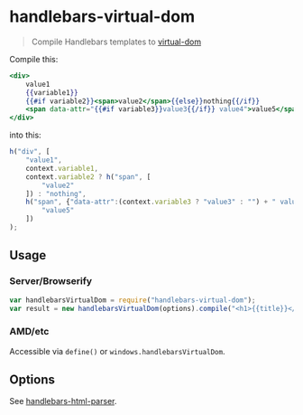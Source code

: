 # handlebars-virtual-dom
> Compile Handlebars templates to [virtual-dom](https://github.com/Matt-Esch/virtual-dom/)

Compile this:
```handlebars
<div>
	value1
	{{variable1}}
	{{#if variable2}}<span>value2</span>{{else}}nothing{{/if}}
	<span data-attr="{{#if variable3}}value3{{/if}} value4">value5</span>
</div>
```
into this:
```js
h("div", [
	"value1",
	context.variable1,
	context.variable2 ? h("span", [
		"value2"
	]) : "nothing",
	h("span", {"data-attr":(context.variable3 ? "value3" : "") + " value4"}, [
		"value5"
	])
);
```

## Usage
### Server/Browserify
```js
var handlebarsVirtualDom = require("handlebars-virtual-dom");
var result = new handlebarsVirtualDom(options).compile("<h1>{{title}}</h1>");
```
### AMD/etc
Accessible via `define()` or `windows.handlebarsVirtualDom`.

## Options
See [handlebars-html-parser](https://github.com/stevenvachon/handlebars-html-parser).

